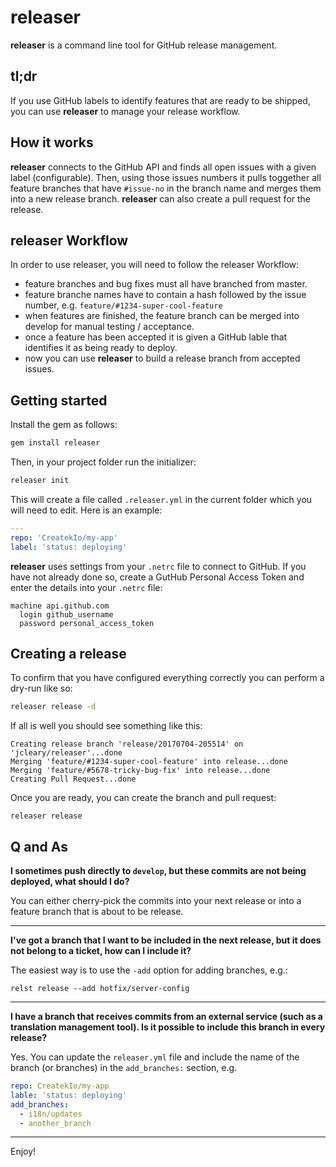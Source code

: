 # releaser

**releaser** is a command line tool for GitHub release management. 

## tl;dr
If you use GitHub labels to identify features that are ready to be shipped, you can use **releaser** to manage your release workflow.

## How it works
**releaser** connects to the GitHub API and finds all open issues with a given label (configurable). Then, using those issues numbers it pulls toggether all 
feature branches that have `#issue-no` in the branch name and merges them into a new release branch. **releaser** can also create a pull request for the release.


## releaser Workflow
In order to use releaser, you will need to follow the releaser Workflow:

- feature branches and bug fixes must all have branched from master.
- feature branche names have to contain a hash followed by the issue number, e.g. `feature/#1234-super-cool-feature`
- when features are finished, the feature branch can be merged into develop for manual testing / acceptance.
- once a feature has been accepted it is given a GitHub lable that identifies it as being ready to deploy.
- now you can use **releaser** to build a release branch from accepted issues.


## Getting started
Install the gem as follows:
```bash
gem install releaser
```

Then, in your project folder run the initializer:
```bash
releaser init
```

This will create a file called `.releaser.yml` in the current folder which you will need to edit. Here is an example:
```yaml
---
repo: 'CreatekIo/my-app'
label: 'status: deploying'
```

**releaser** uses settings from your `.netrc` file to connect to GitHub. If you have not already done so, create a GutHub Personal Access Token and enter the details into your `.netrc` file:
```
machine api.github.com
  login github_username
  password personal_access_token
```
## Creating a release
To confirm that you have configured everything correctly you can perform a dry-run like so:
```bash
releaser release -d
```

If all is well you should see something like this:
```
Creating release branch 'release/20170704-205514' on 'jcleary/releaser'...done
Merging 'feature/#1234-super-cool-feature' into release...done
Merging 'feature/#5678-tricky-bug-fix' into release...done
Creating Pull Request...done
``` 

Once you are ready, you can create the branch and pull request:
```
releaser release
```
## Q and As
**I sometimes push directly to `develop`, but these commits are not being deployed, what should I do?**

You can either cherry-pick the commits into your next release or into a feature branch that is about to be release.

---

**I've got a branch that I want to be included in the next release, but it does not belong to a ticket, how can I include it?**

The easiest way is to use the `-add` option for adding branches, e.g.: 
```
relst release --add hotfix/server-config
```
---
**I have a branch that receives commits from an external service (such as a translation management tool). Is it possible to include this branch in every release?** 

Yes. You can update the `releaser.yml` file and include the name of the branch (or branches) in the `add_branches:` section, e.g.
```yaml
repo: CreatekIo/my-app
lable: 'status: deploying'
add_branches:
  - i18n/updates
  - another_branch
```
---


Enjoy!



